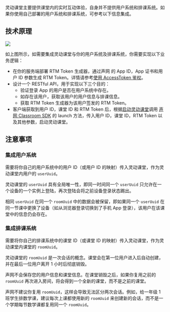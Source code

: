 灵动课堂主要提供课堂内的实时互动体验，自身并不提供用户系统和排课系统。如果你使用自己部署的用户系统和排课系统，可参考以下信息集成。

## 技术原理

![](https://web-cdn.agora.io/docs-files/1672817279600)

如上图所示，如需要集成灵动课堂与你的用户系统及排课系统，你需要实现以下业务逻辑：

- 在你的服务端部署 RTM Token 生成器，通过声网 的 App ID，App 证书和用户 ID 参数生成 RTM Token。详情请参考[使用 AccessToken 鉴权](https://docs.agora.io/cn/Real-time-Messaging/token_server_rtm?platform=All%20Platforms)。
- 设计一个 RESTful API，用于实现以下三个目的：
    - 验证登录 App 的用户是否在用户系统中存在。
    - 如存在该用户，获取该用户的用户信息与排课信息。
    - 获取 RTM Token 生成器为该用户签发的 RTM Token。
- 客户端获取到用户 ID，课堂 ID 和 RTM Token 后，根据[启动灵动课堂](agora_class_quickstart_web#%E5%90%AF%E5%8A%A8%E7%81%B5%E5%8A%A8%E8%AF%BE%E5%A0%82)调用 [声网 Classroom SDK](agora_class_api_ref_web) 的 launch 方法，传入用户 ID，课堂 ID，RTM Token 以及其他参数，启动灵动课堂。

## 注意事项

### 集成用户系统
需要将你自己的用户系统中的用户 ID（或用户 ID 的映射）传入灵动课堂，作为灵动课堂内用户的 `userUuid`。

灵动课堂的 `userUuid` 具有全局唯一性，即同一时间同一个 `userUuid` 只允许在一个设备的一个实例上登陆，再次登陆会将之前设备登录状态踢出。

相同 `userUuid` 在同一个 `roomUuid` 中的数据会被保留，即如果同一个 `userUuid` 在同一节课中更换了设备（如从浏览器登录切换到了手机 App 登录），该用户在该课堂中的信息仍会存在。

### 集成排课系统
需要将你自己的排课系统中的课堂 ID（或课堂 ID 的映射）传入灵动课堂，作为灵动课堂内课堂的 `roomUuid`。

灵动课堂的 `roomUuid` 是一次会话的概念。课堂会在第一位用户进入后自动创建，并在最后一位用户离开 1 小时后彻底销毁。

声网不会保存您的用户信息和课堂信息。在课堂销毁之后，如果你复用之前的 `roomUuid` 再次进入房间，将会得到一个全新的课堂，而不是之前的课堂。
<div class="alert info">声网不建议你复用 <code>roomUuid</code>，这样会导致无法区分两次会话。例如，给一年级 1 班学生排数学课，建议每次上课都使用新的 <code>roomUuid</code> 来创建新的会话，而不是一个学期每节数学课都复用同一个 <code>roomUuid</code>。</div>